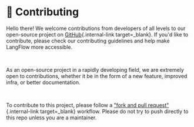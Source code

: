 # 👋 Contributing

Hello there! We welcome contributions from developers of all levels to our open-source project on [GitHub](https://github.com/logspace-ai/langflow){.internal-link target=_blank}. If you'd like to contribute, please check our contributing guidelines and help make LangFlow more accessible.

<br>

As an open-source project in a rapidly developing field, we are extremely open
to contributions, whether it be in the form of a new feature, improved infra, or better documentation.

<br>

To contribute to this project, please follow a ["fork and pull request"](https://docs.github.com/en/get-started/quickstart/contributing-to-projects){.internal-link target=_blank} workflow.
Please do not try to push directly to this repo unless you are a maintainer.
